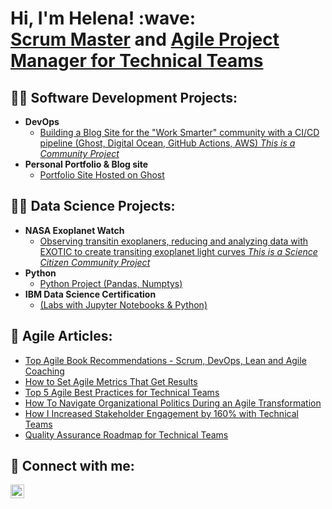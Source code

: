 <h1> Hi, I'm Helena! :wave: <br/><a href="https://github.com/helenaolivierguedes">Scrum Master</a> and <a href="https://www.linkedin.com/in/helenaolivierguedes/">Agile Project Manager for Technical Teams</a>

<h2> 👩‍💻 Software Development Projects:</h2>

- <b>DevOps</b>
  - [Building a Blog Site for the "Work Smarter" community with a CI/CD pipeline (Ghost, Digital Ocean, GitHub Actions, AWS) *This is a Community Project* ](https://github.com/helenaolivierguedes)
- <b>Personal Portfolio & Blog site</b>
  - [Portfolio Site Hosted on Ghost](https://github.com/helenaolivierguedes)

<h2> 👩‍🔬 Data Science Projects:</h2>

- <b>NASA Exoplanet Watch</b>
  - [Observing transitin exoplaners, reducing and analyzing data with EXOTIC to create transiting exoplanet light curves *This is a Science Citizen Community Project*](https://github.com/helenaolivierguedes)
- <b>Python</b>
  - [Python Project (Pandas, Numptys)](https://github.com/helenaolivierguedes)
- <b>IBM Data Science Certification</b>
  - [(Labs with Jupyter Notebooks & Python)](https://github.com/helenaolivierguedes)

<h2> 📰 Agile Articles: </h2>

- [Top Agile Book Recommendations - Scrum, DevOps, Lean and Agile Coaching](www.helenaolivierguedes.com)
- [How to Set Agile Metrics That Get Results](www.helenaolivierguedes.com)
- [Top 5 Agile Best Practices for Technical Teams](www.helenaolivierguedes.com)
- [How To Navigate Organizational Politics During an Agile Transformation](www.helenaolivierguedes.com)
- [How I Increased Stakeholder Engagement by 160% with Technical Teams](www.helenaolivierguedes.com)
- [Quality Assurance Roadmap for Technical Teams](www.helenaolivierguedes.com)

<h2> 🤳 Connect with me:</h2>

[<img align="left" alt="HelenaOlivierGuedes | LinkedIn" width="22px" src="https://cdn.jsdelivr.net/npm/simple-icons@v3/icons/linkedin.svg" />][linkedin]

[linkedin]: https://linkedin.com/in/helenaolivierguedes
